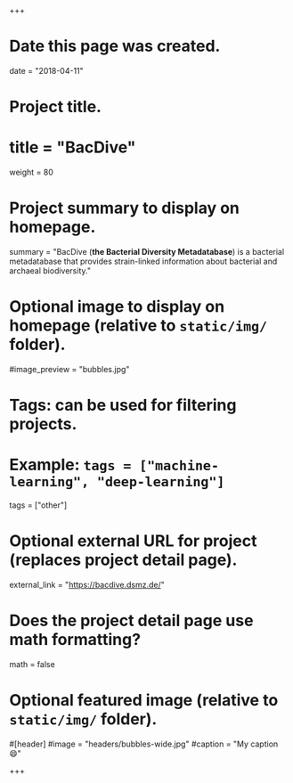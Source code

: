 +++
# Date this page was created.
date = "2018-04-11"

# Project title.
# title = "BacDive"

weight = 80
# Project summary to display on homepage.
summary = "BacDive (**the Bacterial Diversity Metadatabase**) is a bacterial metadatabase that provides strain-linked information about bacterial and archaeal biodiversity."

# Optional image to display on homepage (relative to `static/img/` folder).
#image_preview = "bubbles.jpg"

# Tags: can be used for filtering projects.
# Example: `tags = ["machine-learning", "deep-learning"]`
tags = ["other"]

# Optional external URL for project (replaces project detail page).
external_link = "https://bacdive.dsmz.de/"

# Does the project detail page use math formatting?
math = false

# Optional featured image (relative to `static/img/` folder).
#[header]
#image = "headers/bubbles-wide.jpg"
#caption = "My caption :smile:"


+++
